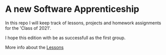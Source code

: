 # A new Software Apprenticeship

In this repo I will keep track of lessons, projects and homework assignments for the 'Class of 2021'.

I hope this edition with be as successfull as the first group.

More info about the [Lessons](https://www.mcbeelen.net/lessons.html)
